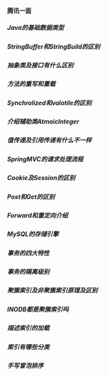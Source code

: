 #### 腾讯一面


##### Java的基础数据类型


##### StringBuffer和StringBuild的区别


##### 抽象类及接口有什么区别


##### 方法的重写和重载


##### Synchrolized和valotile的区别


##### 介绍辅助类AtmoicInteger


##### 值传递及引用传递有什么不一样


##### SpringMVC的请求处理流程

##### Cookie及Session的区别


##### Post和Get的区别


##### Forward和重定向介绍


##### MySQL的存储引擎


##### 事务的四大特性

##### 事务的隔离级别


##### 聚簇索引及非聚簇索引原理及区别

##### INODB都是聚簇索引吗

##### 描述索引的加载

##### 索引有哪些分类

##### 手写冒泡排序

